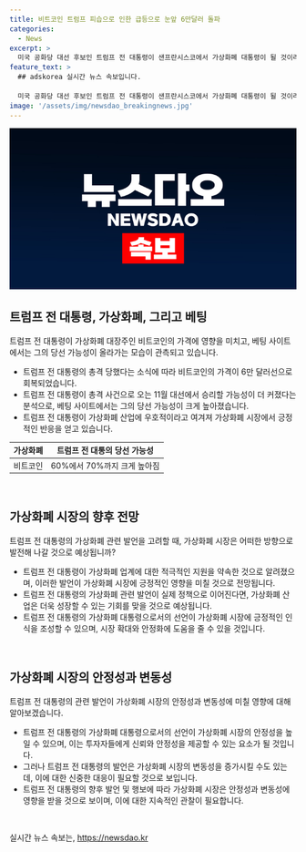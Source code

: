 ```yaml
---
title: 비트코인 트럼프 피습으로 인한 급등으로 눈앞 6만달러 돌파
categories:
  - News
excerpt: >
  미국 공화당 대선 후보인 트럼프 전 대통령이 샌프란시스코에서 가상화폐 대통령이 될 것이라며 적극적인 지원을 약속한 가상화폐 업계를 통한 당선 확률 상승이 관측되고 있다. 트럼프 전 대통령에 대한 당선 가능성이 트럼프 당선을 호재로 여겨지며, 베팅 사이트에 따르면 당선 가능성은 60%에서 70%로 증가했다. 이는 가상화폐 시장에서 트럼프 전 대통령이 바이든 대통령보다 가상화폐 산업에 우호적이라는 평가에 영향을 받았다고 분석된다.
feature_text: >
  ## adskorea 실시간 뉴스 속보입니다.

  미국 공화당 대선 후보인 트럼프 전 대통령이 샌프란시스코에서 가상화폐 대통령이 될 것이라며 적극적인 지원을 약속한 가상화폐 업계를 통한 당선 확률 상승이 관측되고 있다. 트럼프 전 대통령에 대한 당선 가능성이 트럼프 당선을 호재로 여겨지며, 베팅 사이트에 따르면 당선 가능성은 60%에서 70%로 증가했다. 이는 가상화폐 시장에서 트럼프 전 대통령이 바이든 대통령보다 가상화폐 산업에 우호적이라는 평가에 영향을 받았다고 분석된다.
image: '/assets/img/newsdao_breakingnews.jpg'
---
```


<p><img src="/assets/img/newsdao_breakingnews.jpg" alt="adskorea 속보" /></p>

<h2 data-ke-size="size26">트럼프 전 대통령, 가상화폐, 그리고 베팅</h2>

<p data-ke-size="size16">트럼프 전 대통령이 가상화폐 대장주인 비트코인의 가격에 영향을 미치고, 베팅 사이트에서는 그의 당선 가능성이 올라가는 모습이 관측되고 있습니다.</p>

<ul>
    <li>트럼프 전 대통령의 총격 당했다는 소식에 따라 비트코인의 가격이 6만 달러선으로 회복되었습니다.</li>
    <li>트럼프 전 대통령이 총격 사건으로 오는 11월 대선에서 승리할 가능성이 더 커졌다는 분석으로, 베팅 사이트에서는 그의 당선 가능성이 크게 높아졌습니다.</li>
    <li>트럼프 전 대통령이 가상화폐 산업에 우호적이라고 여겨져 가상화폐 시장에서 긍정적인 반응을 얻고 있습니다.</li>
</ul>

<table>
    <thead>
        <tr>
            <th style="text-align: center;">가상화폐</th>
            <th style="text-align: center;">트럼프 전 대통의 당선 가능성</th>
        </tr>
    </thead>
    <tbody>
        <tr>
            <td style="text-align: center;">비트코인</td>
            <td style="text-align: center;">60%에서 70%까지 크게 높아짐</td>
        </tr>
    </tbody>
</table>

<p data-ke-size="size16">&nbsp;</p>

<h2 data-ke-size="size26">가상화폐 시장의 향후 전망</h2>

<p data-ke-size="size16">트럼프 전 대통령의 가상화폐 관련 발언을 고려할 때, 가상화폐 시장은 어떠한 방향으로 발전해 나갈 것으로 예상됩니까?</p>

<ul>
    <li>트럼프 전 대통령이 가상화폐 업계에 대한 적극적인 지원을 약속한 것으로 알려졌으며, 이러한 발언이 가상화폐 시장에 긍정적인 영향을 미칠 것으로 전망됩니다.</li>
    <li>트럼프 전 대통령의 가상화폐 관련 발언이 실제 정책으로 이어진다면, 가상화폐 산업은 더욱 성장할 수 있는 기회를 맞을 것으로 예상됩니다.</li>
    <li>트럼프 전 대통령의 가상화폐 대통령으로서의 선언이 가상화폐 시장에 긍정적인 인식을 조성할 수 있으며, 시장 확대와 안정화에 도움을 줄 수 있을 것입니다.</li>
</ul>

<p data-ke-size="size16">&nbsp;</p>

<h2 data-ke-size="size26">가상화폐 시장의 안정성과 변동성</h2>

<p data-ke-size="size16">트럼프 전 대통령의 관련 발언이 가상화폐 시장의 안정성과 변동성에 미칠 영향에 대해 알아보겠습니다.</p>

<ul>
    <li>트럼프 전 대통령의 가상화폐 대통령으로서의 선언이 가상화폐 시장의 안정성을 높일 수 있으며, 이는 투자자들에게 신뢰와 안정성을 제공할 수 있는 요소가 될 것입니다.</li>
    <li>그러나 트럼프 전 대통령의 발언은 가상화폐 시장의 변동성을 증가시킬 수도 있는데, 이에 대한 신중한 대응이 필요할 것으로 보입니다.</li>
    <li>트럼프 전 대통령의 향후 발언 및 행보에 따라 가상화폐 시장은 안정성과 변동성에 영향을 받을 것으로 보이며, 이에 대한 지속적인 관찰이 필요합니다.</li>
</ul>

<p data-ke-size="size16">&nbsp;</p>
실시간 뉴스 속보는, <a href="https://newsdao.kr" rel="dofollow">https://newsdao.kr</a>


